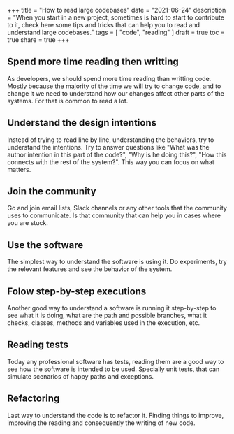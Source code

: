 +++
title = "How to read large codebases"
date = "2021-06-24"
description = "When you start in a new project, sometimes is hard to start to contribute to it, check here some tips and tricks that can help you to read and understand large codebases."
tags = [
    "code",
    "reading"
]
draft = true
toc = true
share = true
+++

## Spend more time reading then writting

As developers, we should spend more time reading than writting code. Mostly because the majority of the time we will try to change code, and to change it we need to understand how our changes affect other parts of the systems. For that is common to read a lot.

## Understand the design intentions

Instead of trying to read line by line, understanding the behaviors, try to understand the intentions. Try to answer questions like "What was the author intention in this part of the code?", "Why is he doing this?", "How this connects with the rest of the system?". This way you can focus on what matters.

## Join the community

Go and join email lists, Slack channels or any other tools that the community uses to communicate. Is that community that can help you in cases where you are stuck.

## Use the software

The simplest way to understand the software is using it. Do experiments, try the relevant features and see the behavior of the system.

## Folow step-by-step executions

Another good way to understand a software is running it step-by-step to see what it is doing, what are the path and possible branches, what it checks, classes, methods and variables used in the execution, etc.

## Reading tests

Today any professional software has tests, reading them are a good way to see how the software is intended to be used. Specially unit tests, that can simulate scenarios of happy paths and exceptions.

## Refactoring

Last way to understand the code is to refactor it. Finding things to improve, improving the reading and consequently the writing of new code.

